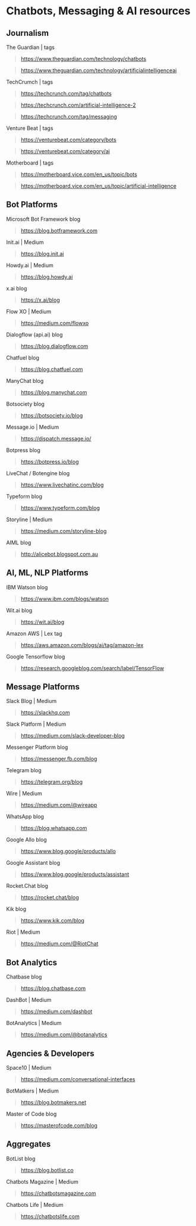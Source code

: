# Chatbots, Messaging & AI resources

## Journalism

The Guardian | tags
> https://www.theguardian.com/technology/chatbots

> https://www.theguardian.com/technology/artificialintelligenceai

TechCrumch | tags
> https://techcrunch.com/tag/chatbots

> https://techcrunch.com/artificial-intelligence-2

> https://techcrunch.com/tag/messaging

Venture Beat | tags
> https://venturebeat.com/category/bots

> https://venturebeat.com/category/ai

Motherboard | tags
> https://motherboard.vice.com/en_us/topic/bots

> https://motherboard.vice.com/en_us/topic/artificial-intelligence

## Bot Platforms

Microsoft Bot Framework blog
> https://blog.botframework.com

Init.ai | Medium
> https://blog.init.ai

Howdy.ai | Medium
> https://blog.howdy.ai

x.ai blog
> https://x.ai/blog

Flow XO | Medium
> https://medium.com/flowxo

Dialogflow (api.ai) blog
> https://blog.dialogflow.com

Chatfuel blog
> https://blog.chatfuel.com

ManyChat blog
> https://blog.manychat.com

Botsociety blog
> https://botsociety.io/blog

Message.io | Medium
> https://dispatch.message.io/

Botpress blog
> https://botpress.io/blog

LiveChat / Botengine blog
> https://www.livechatinc.com/blog

Typeform blog
> https://www.typeform.com/blog

Storyline | Medium
> https://medium.com/storyline-blog

AIML blog
> http://alicebot.blogspot.com.au

## AI, ML, NLP Platforms

IBM Watson blog
> https://www.ibm.com/blogs/watson

Wit.ai blog
> https://wit.ai/blog

Amazon AWS | Lex tag
> https://aws.amazon.com/blogs/ai/tag/amazon-lex

Google Tensorflow blog
> https://research.googleblog.com/search/label/TensorFlow

## Message Platforms

Slack Blog | Medium
> https://slackhq.com

Slack Platform | Medium
> https://medium.com/slack-developer-blog

Messenger Platform blog
> https://messenger.fb.com/blog

Telegram blog
> https://telegram.org/blog

Wire | Medium
> https://medium.com/@wireapp

WhatsApp blog
> https://blog.whatsapp.com

Google Allo blog
> https://www.blog.google/products/allo

Google Assistant blog
> https://www.blog.google/products/assistant

Rocket.Chat blog
> https://rocket.chat/blog

Kik blog
> https://www.kik.com/blog

Riot | Medium
> https://medium.com/@RiotChat

## Bot Analytics

Chatbase blog
> https://blog.chatbase.com

DashBot | Medium
> https://medium.com/dashbot

BotAnalytics | Medium
> https://medium.com/@botanalytics

## Agencies & Developers

Space10 | Medium
> https://medium.com/conversational-interfaces

BotMatkers | Medium
> https://blog.botmakers.net

Master of Code blog
> https://masterofcode.com/blog

## Aggregates

BotList blog
> https://blog.botlist.co

Chatbots Magazine | Medium
> https://chatbotsmagazine.com

Chatbots Life | Medium
> https://chatbotslife.com

